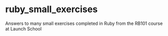 # ruby_small_exercises
Answers to many small exercises completed in Ruby from the RB101 course at Launch School
